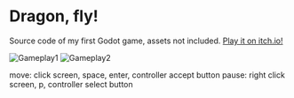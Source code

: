 # Dragon, fly!
Source code of my first Godot game, assets not included. [Play it on itch.io!](https://bengeendokter.itch.io/dragon-fly)

![Gameplay1](promo/gif1.gif)
![Gameplay2](promo/gif2.gif)

move: click screen, space, enter, controller accept button
pause: right click screen, p, controller select button